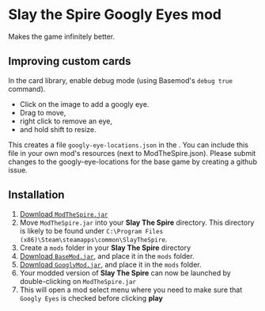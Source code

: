 # Slay the Spire Googly Eyes mod

Makes the game infinitely better.

## Improving custom cards ##

In the card library, enable debug mode (using Basemod's `debug true` command).
* Click on the image to add a googly eye.
* Drag to move,
* right click to remove an eye,
* and hold shift to resize.

This creates a file `googly-eye-locations.json` in the .
You can include this file in your own mod's resources (next to ModTheSpire.json).
Please submit changes to the googly-eye-locations for the base game by creating a github issue.

## Installation ##
1. [Download `ModTheSpire.jar`](https://github.com/kiooeht/ModTheSpire/releases)
2. Move `ModTheSpire.jar` into your **Slay The Spire** directory. This directory is likely to be found under `C:\Program Files (x86)\Steam\steamapps\common\SlayTheSpire`.
3. Create a `mods` folder in your **Slay The Spire** directory
4. [Download `BaseMod.jar`](https://github.com/daviscook477/BaseMod/releases), and place it in the `mods` folder.
5. [Download `GooglyMod.jar`](https://github.com/twanvl/sts-googly-mod/releases), and place it in the `mods` folder.
6. Your modded version of **Slay The Spire** can now be launched by double-clicking on `ModTheSpire.jar`
7. This will open a mod select menu where you need to make sure that `Googly Eyes` is checked before clicking **play**
